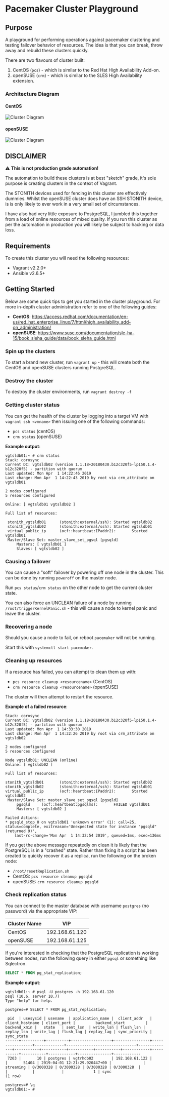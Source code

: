 # Pacemaker Cluster Playground

## Purpose

A playground for performing operations against pacemaker clustering and testing
failover behavior of resources. The idea is that you can break, throw away and
rebuild these clusters quickly.

There are two flavours of cluster built:

  1. CentOS (`pcs`) - which is similar to the Red Hat High Availability Add-on.
  1. openSUSE (`crm`) - which is similar to the SLES High Availability 
     extension.

### Architecture Diagram

#### CentOS

![Cluster Diagram](images/centosCluster.png)

#### openSUSE

![Cluster Diagram](images/openSuseCluster.png)

## DISCLAIMER

:warning: **This is not production grade automation!**

The automation to build these clusters is at best "sketch" grade, it's sole
purpose is creating clusters in the context of Vagrant.

The STONITH devices used for fencing in this cluster are effectively dummies.
Whilst the openSUSE cluster does have an SSH STONITH device, is is only likely
to ever work in a very small set of circumstances.

I have also had very little exposure to PostgreSQL, I jumbled this together 
from a load of online resources of mixed quality. If you run this cluster
as per the automation in production you will likely be subject to hacking or
data loss.

## Requirements

To create this cluster you will need the following resources:

  - Vagrant v2.2.0+
  - Ansible v2.6.5+

## Getting Started

Below are some quick tips to get you started in the cluster playground. For more
in-depth cluster administration refer to one of the following guides:

  - **CentOS**: https://access.redhat.com/documentation/en-us/red_hat_enterprise_linux/7/html/high_availability_add-on_administration/
  - **openSUSE**: https://www.suse.com/documentation/sle-ha-15/book_sleha_guide/data/book_sleha_guide.html

### Spin up the clusters

To start a brand new cluster, run `vagrant up` - this will create both the
CentOS and openSUSE clusters running PostgreSQL.

### Destroy the cluster

To destroy the cluster environments, run `vagrant destroy -f`

### Getting cluster status

You can get the health of the cluster by logging into a target VM with
`vagrant ssh <vmname>` then issuing one of the following commands:

  - `pcs status` (centOS)
  - `crm status` (openSUSE)

**Example output**:

```
vgtsldb01:~ # crm status
Stack: corosync
Current DC: vgtsldb02 (version 1.1.18+20180430.b12c320f5-lp150.1.4-b12c320f5) - partition with quorum
Last updated: Mon Apr  1 14:22:46 2019
Last change: Mon Apr  1 14:22:43 2019 by root via crm_attribute on vgtsldb01

2 nodes configured
5 resources configured

Online: [ vgtsldb01 vgtsldb02 ]

Full list of resources:

 stonith_vgtsldb01      (stonith:external/ssh): Started vgtsldb02
 stonith_vgtsldb02      (stonith:external/ssh): Started vgtsldb01
 virtual_public_ip      (ocf::heartbeat:IPaddr2):       Started vgtsldb01
 Master/Slave Set: master_slave_set_pgsql [pgsqld]
     Masters: [ vgtsldb01 ]
     Slaves: [ vgtsldb02 ]

```

### Causing a failover

You can cause a "soft" failover by powering off one node in the cluster. This
can be done by running `poweroff` on the master node.

Run `pcs status`/`crm status` on the other node to get the current cluster
state.

You can also force an UNCLEAN failure of a node by running
`/root/triggerKernelPanic.sh` - this will cause a node to kernel panic and
leave the cluster.

### Recovering a node

Should you cause a node to fail, on reboot `pacemaker` will not be running.

Start this with `systemctl start pacemaker`.

### Cleaning up resources

If a resource has failed, you can attempt to clean them up with:

  - `pcs resource cleanup <resourcename>` (CentOS)
  - `crm resource cleanup <resourcename>` (openSUSE)

The cluster will then attempt to restart the resource.

**Example of a failed resource**:

```
Stack: corosync
Current DC: vgtsldb02 (version 1.1.18+20180430.b12c320f5-lp150.1.4-b12c320f5) - partition with quorum
Last updated: Mon Apr  1 14:33:30 2019
Last change: Mon Apr  1 14:32:26 2019 by root via crm_attribute on vgtsldb02

2 nodes configured
5 resources configured

Node vgtsldb01: UNCLEAN (online)
Online: [ vgtsldb02 ]

Full list of resources:

stonith_vgtsldb01       (stonith:external/ssh): Started vgtsldb02
stonith_vgtsldb02       (stonith:external/ssh): Started vgtsldb01
virtual_public_ip       (ocf::heartbeat:IPaddr2):       Started vgtsldb02
 Master/Slave Set: master_slave_set_pgsql [pgsqld]
     pgsqld     (ocf::heartbeat:pgsqlms):       FAILED vgtsldb01
     Masters: [ vgtsldb02 ]

Failed Actions:
* pgsqld_stop_0 on vgtsldb01 'unknown error' (1): call=25, status=complete, exitreason='Unexpected state for instance "pgsqld" (returned 9)',
    last-rc-change='Mon Apr  1 14:32:54 2019', queued=1ms, exec=136ms
```

If you get the above message repeatedly on clean it is likely that the 
PostgreSQL is in a "crashed" state. Rather than fixing it a script has been
created to quickly recover it as a replica, run the following on the broken 
node: 

  - `/root/resetReplication.sh`
  - CentOS: `pcs resource cleanup pgsqld`
  - openSUSE: `crm resource cleanup pgsqld`

### Check replication status

You can connect to the master database with username `postgres` (no password)
via the appropriate VIP:

| Cluster Name | VIP            |
|--------------|----------------|
| CentOS       | 192.168.61.120 |
| openSUSE     | 192.168.61.125 |

If you're interested in checking that the PostgreSQL replication is working
between nodes, run the following query in either `pgsql` or something like
Sqlectron.

```sql
SELECT * FROM pg_stat_replication;
```

**Example output**:

```
vgtsldb01:~ # psql -U postgres -h 192.168.61.120
psql (10.6, server 10.7)
Type "help" for help.

postgres=# SELECT * FROM pg_stat_replication;

 pid  | usesysid | usename  | application_name |  client_addr   | client_hostname | client_port |         backend_start         | backend_xmin |   state   | sent_lsn  | write_lsn | flush_lsn | replay_lsn | write_lag | flush_lag | replay_lag | sync_priority | sync_state 
------+----------+----------+------------------+----------------+-----------------+-------------+-------------------------------+--------------+-----------+-----------+-----------+-----------+------------+-----------+-----------+------------+---------------+------------
 7203 |       10 | postgres | vgtrhdb02        | 192.168.61.122 |                 |       51404 | 2019-04-01 12:21:29.920447+00 |              | streaming | 0/3000328 | 0/3000328 | 0/3000328 | 0/3000328  |           |           |            |             1 | sync
(1 row)

postgres=# \q
vgtsldb01:~ # 
```
